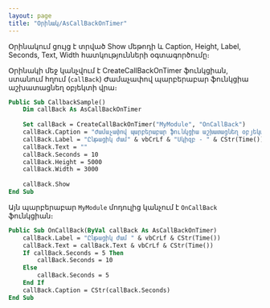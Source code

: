 ```yaml
---
layout: page
title: "Օրինակ/AsCallBackOnTimer"
---
```


Օրինակում ցույց է տրված Show մեթոդի և Caption, Height, Label, Seconds, Text, Width հատկությունների օգտագործումը։


Օրինակի մեջ կանչվում է CreateCallBackOnTimer ֆունկցիան, ստանում հղում (`callBack`) Ժամաչափով պարբերաբար ֆունկցիա աշխատացնեղ օբյեկտի վրա։

``` vb
Public Sub CallbackSample()
    Dim callBack As AsCallBackOnTimer
   
    Set callBack = CreateCallBackOnTimer("MyModule", "OnCallBack")
    callBack.Caption = "Ժամաչափով պարբերաբար ֆունկցիա աշխատացնեղ օբյեկտի օրինակ"
    callBack.Label = "Ընթացիկ ժամ" & vbCrLf & "Սկիզբ - " & CStr(Time())
    callBack.Text = ""
    callBack.Seconds = 10
    callBack.Height = 5000
    callBack.Width = 3000
   
    callBack.Show
End Sub
```

Այն պարբերաբար `MyModule` մոդուլից կանչում է `OnCallBack` ֆունկցիան։

``` vb
Public Sub OnCallBack(ByVal callBack As AsCallBackOnTimer)
    callBack.Label = "Ընթացիկ ժամ " & vbCrLf & CStr(Time())
    callBack.Text = callBack.Text & vbCrLf & CStr(Time())
    If callBack.Seconds = 5 Then
        callBack.Seconds = 10
    Else
        callBack.Seconds = 5
    End If
    callBack.Caption = CStr(callBack.Seconds)
End Sub
```
